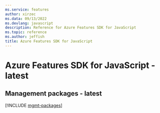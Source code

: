 ```yaml
---
ms.service: features
author: xirzec
ms.data: 09/13/2022
ms.devlang: javascript
description: Reference for Azure Features SDK for JavaScript
ms.topic: reference
ms.author: jeffish
title: Azure Features SDK for JavaScript
---
```

# Azure Features SDK for JavaScript - latest

## Management packages - latest
[!INCLUDE [mgmt-packages](features-mgmt-index.md)]